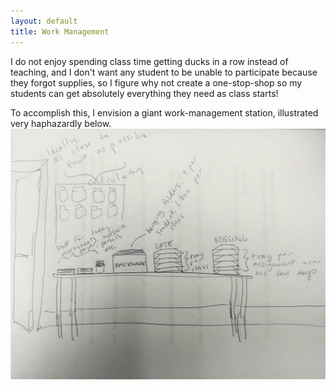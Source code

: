 ```yaml
---
layout: default
title: Work Management
---
```

I do not enjoy spending class time getting ducks in a row instead of teaching, and I don't want any student to be unable to participate because they forgot supplies, so I figure why not create a one-stop-shop so my students can get absolutely everything they need as class starts! 

To accomplish this, I envision a giant work-management station, illustrated very haphazardly below. 
<img src="assets/img/workflow.jpg">
